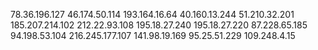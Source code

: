 78.36.196.127
46.174.50.114
193.164.16.64
40.160.13.244
51.210.32.201
185.207.214.102
212.22.93.108
195.18.27.240
195.18.27.220
87.228.65.185
94.198.53.104
216.245.177.107
141.98.19.169
95.25.51.229
109.248.4.15
